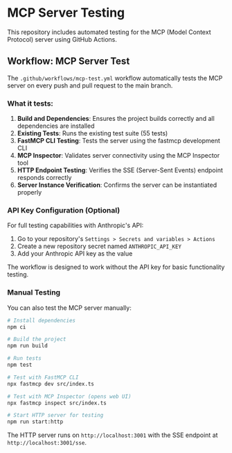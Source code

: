 # MCP Server Testing

This repository includes automated testing for the MCP (Model Context Protocol) server using GitHub Actions.

## Workflow: MCP Server Test

The `.github/workflows/mcp-test.yml` workflow automatically tests the MCP server on every push and pull request to the main branch.

### What it tests:

1. **Build and Dependencies**: Ensures the project builds correctly and all dependencies are installed
2. **Existing Tests**: Runs the existing test suite (55 tests)
3. **FastMCP CLI Testing**: Tests the server using the fastmcp development CLI
4. **MCP Inspector**: Validates server connectivity using the MCP Inspector tool
5. **HTTP Endpoint Testing**: Verifies the SSE (Server-Sent Events) endpoint responds correctly
6. **Server Instance Verification**: Confirms the server can be instantiated properly

### API Key Configuration (Optional)

For full testing capabilities with Anthropic's API:

1. Go to your repository's `Settings > Secrets and variables > Actions`
2. Create a new repository secret named `ANTHROPIC_API_KEY`
3. Add your Anthropic API key as the value

The workflow is designed to work without the API key for basic functionality testing.

### Manual Testing

You can also test the MCP server manually:

```bash
# Install dependencies
npm ci

# Build the project
npm run build

# Run tests
npm test

# Test with FastMCP CLI
npx fastmcp dev src/index.ts

# Test with MCP Inspector (opens web UI)
npx fastmcp inspect src/index.ts

# Start HTTP server for testing
npm run start:http
```

The HTTP server runs on `http://localhost:3001` with the SSE endpoint at `http://localhost:3001/sse`.